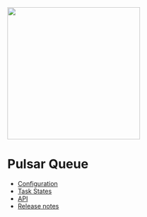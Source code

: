 <img src="https://quantmind-public.s3.amazonaws.com/pulsar/pulsar_colored_logo_only.svg" width=300>
   
# Pulsar Queue

* [Configuration](./config.html)
* [Task States](./states.html)
* [API](./api.html)
* [Release notes](./changelog.html)

